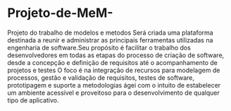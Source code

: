 # Projeto-de-MeM-
Projeto do trabalho de modelos e metodos
Será criada uma plataforma destinada a reunir e administrar as principais ferramentas utilizadas na engenharia de software.Seu propósito é facilitar o trabalho dos desenvolvedores em todas as etapas do processo de criação de software, desde a concepção e definição de requisitos até o acompanhamento de projetos e testes O foco é na integração de recursos para modelagem de processos, gestão e validação de requisitos, testes de software, prototipagem e suporte a metodologias ágei com o intuito de estabelecer um ambiente acessível e proveitoso para o desenvolvimento de qualquer tipo de aplicativo.
